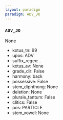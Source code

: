 ```yaml
---
layout: paradigm
paradigm: ADV_JO
---
```

### ` ADV_JO `

None
* kotus_tn: 99
* upos: ADV
* suffix_regex: .
* kotus_av: None
* grade_dir: False
* harmony: back
* possessive: False
* stem_diphthong: None
* deletion: None
* plurale_tantum: False
* clitics: False
* pos: PARTICLE
* stem_vowel: None
